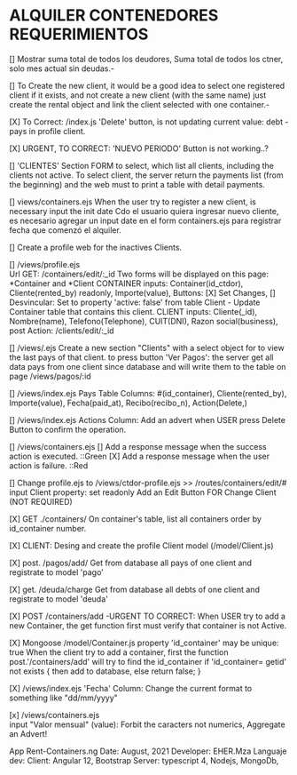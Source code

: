 
ALQUILER CONTENEDORES REQUERIMIENTOS
====================================

[]	Mostrar suma total de todos los deudores,
	 	Suma total de todos los ctner, solo mes actual sin deudas.-


[] To Create the new client,
	it would be a good idea to select one registered client if it exists, and not create a new client (with the same name)
	just create the rental object and link the client selected with one container.-

[X]  To Correct:  /index.js
    'Delete' button, is not updating current value: debt - pays in profile client.

[X]  URGENT, TO CORRECT:
      'NUEVO PERIODO' Button is not working..?

[]  'CLIENTES' Section
    FORM to select, which list all clients, including the clients not active. 
        To select client, the server return the payments list (from the beginning) and the web must to print a table with detail payments.        


[]  views/containers.ejs
    When the user try to register a new client, is necessary input the init date
    Cdo el usuario quiera ingresar nuevo cliente, es necesario agregar un input date en el form containers.ejs para registrar fecha que comenzó el alquiler. 

[]  Create a profile web for the inactives Clients. 


[]  /views/profile.ejs   
    Url GET: /containers/edit/:_id
    Two forms will be displayed on this page: *Container and *Client
        CONTAINER inputs: Container(id_ctdor), Cliente(rented_by) readonly, Importe(value),
        Buttons:    [X] Set Changes, 
                    []  Desvincular: Set to property 'active: false' from table Client - Update Container table that contains this client.
        CLIENT inputs: Cliente(_id), Nombre(name), Telefono(Telephone), CUIT(DNI), Razon social(business),
        post Action: /clients/edit/:_id

[]  /views/.ejs
    Create a new section "Clients" with a select object for to view the last pays of that client.
     to press button 'Ver Pagos': the server get all data pays from one client since database and will write them to the table
     on page /views/pagos/:id

[]  /views/index.ejs
    Pays Table Columns: 
    #(id_container), Cliente(rented_by), Importe(value), Fecha(paid_at), Recibo(recibo_n), Action(Delete,)

[]  /views/index.ejs
    Actions Column: Add an advert when USER press Delete Button to confirm the operation.

[]  /views/containers.ejs
    []  Add a response message when the success action is executed. ::Green
    [X] Add a response message when the user action is failure. ::Red

    
[]   Change profile.ejs to /views/ctdor-profile.ejs  >> /routes/containers/edit/#
    input Client property: set readonly Add an Edit Button FOR Change Client (NOT REQUIRED)

[X]  GET ./containers/
    On container's table, list all containers order by id_container number.
    
[X]  CLIENT: Desing and create the profile Client model (/model/Client.js)

[X]  post. /pagos/add/
    Get from database all pays of one client and registrate to model 'pago'

[X]  get. /deuda/charge
    Get from database all debts of one client and registrate to model 'deuda'

[X]  POST /containers/add -URGENT TO CORRECT: 
        When USER try to add a new Container, the get function first must verify that container is not Active. 

[X]	Mongoose /model/Container.js
    property 'id_container' may be unique: true 
    When the client try to add a container, first the function post.'/containers/add' will try to find the id_container 
     if 'id_container= getid' not exists {
        then add to database, 
        else return false; 
    }

[X]  /views/index.ejs
    'Fecha' Column: Change the current format to something like "dd/mm/yyyy"

[x]   /views/containers.ejs  
    input "Valor mensual" (value): Forbit the caracters not numerics, Aggregate an Advert!


App Rent-Containers.ng
Date: August, 2021	Developer: EHER.Mza
Languaje dev:
	Client: Angular 12, Bootstrap
	Server: typescript 4, Nodejs, MongoDb,
